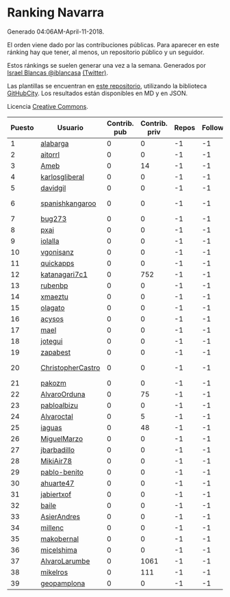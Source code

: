 # Ranking Navarra

Generado 04:06AM-April-11-2018.

El orden viene dado por las contribuciones públicas. Para aparecer en este ránking hay que tener, al menos, un repositorio público y un seguidor.

Estos ránkings se suelen generar una vez a la semana. Generados por [Israel Blancas @iblancasa](https://github.com/iblancasa/) [(Twitter)](https://twitter.com/iblancasa).

Las plantillas se encuentran en [este repositorio](https://github.com/iblancasa/GH-Spanish-Ranking), utilizando la biblioteca [GitHubCity](https://github.com/iblancasa/GitHubCity). Los resultados están disponibles en MD y en JSON.

Licencia [Creative Commons](https://creativecommons.org/licenses/by/4.0/).

| Puesto   |  Usuario  | Contrib. pub | Contrib. priv |Repos| Followers | Desde |  Avatar  |
|----------|-----------|--------------|---------------|-----|-----------|-------|----------|
|1|[alabarga](https://github.com/alabarga)|0|0|-1|-1||![alabarga]()|
|2|[aitorrl](https://github.com/aitorrl)|0|0|-1|-1||![aitorrl]()|
|3|[Ameb](https://github.com/Ameb)|0|14|-1|-1||![Ameb]()|
|4|[karlosgliberal](https://github.com/karlosgliberal)|0|0|-1|-1||![karlosgliberal]()|
|5|[davidgil](https://github.com/davidgil)|0|0|-1|-1||![davidgil]()|
|6|[spanishkangaroo](https://github.com/spanishkangaroo)|0|0|-1|-1||![spanishkangaroo]()|
|7|[bug273](https://github.com/bug273)|0|0|-1|-1||![bug273]()|
|8|[pxai](https://github.com/pxai)|0|0|-1|-1||![pxai]()|
|9|[iolalla](https://github.com/iolalla)|0|0|-1|-1||![iolalla]()|
|10|[vgonisanz](https://github.com/vgonisanz)|0|0|-1|-1||![vgonisanz]()|
|11|[quickapps](https://github.com/quickapps)|0|0|-1|-1||![quickapps]()|
|12|[katanagari7c1](https://github.com/katanagari7c1)|0|752|-1|-1||![katanagari7c1]()|
|13|[rubenbp](https://github.com/rubenbp)|0|0|-1|-1||![rubenbp]()|
|14|[xmaeztu](https://github.com/xmaeztu)|0|0|-1|-1||![xmaeztu]()|
|15|[olagato](https://github.com/olagato)|0|0|-1|-1||![olagato]()|
|16|[acysos](https://github.com/acysos)|0|0|-1|-1||![acysos]()|
|17|[mael](https://github.com/mael)|0|0|-1|-1||![mael]()|
|18|[jotegui](https://github.com/jotegui)|0|0|-1|-1||![jotegui]()|
|19|[zapabest](https://github.com/zapabest)|0|0|-1|-1||![zapabest]()|
|20|[ChristopherCastro](https://github.com/ChristopherCastro)|0|0|-1|-1||![ChristopherCastro]()|
|21|[pakozm](https://github.com/pakozm)|0|0|-1|-1||![pakozm]()|
|22|[AlvaroOrduna](https://github.com/AlvaroOrduna)|0|75|-1|-1||![AlvaroOrduna]()|
|23|[pabloalbizu](https://github.com/pabloalbizu)|0|0|-1|-1||![pabloalbizu]()|
|24|[Alvaroctal](https://github.com/Alvaroctal)|0|5|-1|-1||![Alvaroctal]()|
|25|[iaguas](https://github.com/iaguas)|0|48|-1|-1||![iaguas]()|
|26|[MiguelMarzo](https://github.com/MiguelMarzo)|0|0|-1|-1||![MiguelMarzo]()|
|27|[jbarbadillo](https://github.com/jbarbadillo)|0|0|-1|-1||![jbarbadillo]()|
|28|[MikiAir78](https://github.com/MikiAir78)|0|0|-1|-1||![MikiAir78]()|
|29|[pablo-benito](https://github.com/pablo-benito)|0|0|-1|-1||![pablo-benito]()|
|30|[ahuarte47](https://github.com/ahuarte47)|0|0|-1|-1||![ahuarte47]()|
|31|[jabiertxof](https://github.com/jabiertxof)|0|0|-1|-1||![jabiertxof]()|
|32|[baile](https://github.com/baile)|0|0|-1|-1||![baile]()|
|33|[AsierAndres](https://github.com/AsierAndres)|0|0|-1|-1||![AsierAndres]()|
|34|[millenc](https://github.com/millenc)|0|0|-1|-1||![millenc]()|
|35|[makobernal](https://github.com/makobernal)|0|0|-1|-1||![makobernal]()|
|36|[micelshima](https://github.com/micelshima)|0|0|-1|-1||![micelshima]()|
|37|[AlvaroLarumbe](https://github.com/AlvaroLarumbe)|0|1061|-1|-1||![AlvaroLarumbe]()|
|38|[mikelros](https://github.com/mikelros)|0|111|-1|-1||![mikelros]()|
|39|[geopamplona](https://github.com/geopamplona)|0|0|-1|-1||![geopamplona]()|
